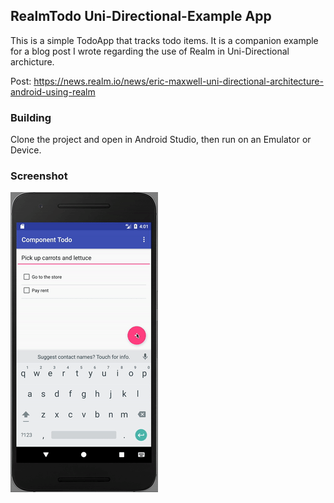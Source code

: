 ## RealmTodo Uni-Directional-Example App
This is a simple TodoApp that tracks todo items.  It is a companion example for a blog post I wrote regarding the use of Realm in Uni-Directional archicture.

Post: https://news.realm.io/news/eric-maxwell-uni-directional-architecture-android-using-realm

### Building

Clone the project and open in Android Studio, then run on an Emulator or Device.

### Screenshot

![Todo App](MCArchAnimGif.gif)

